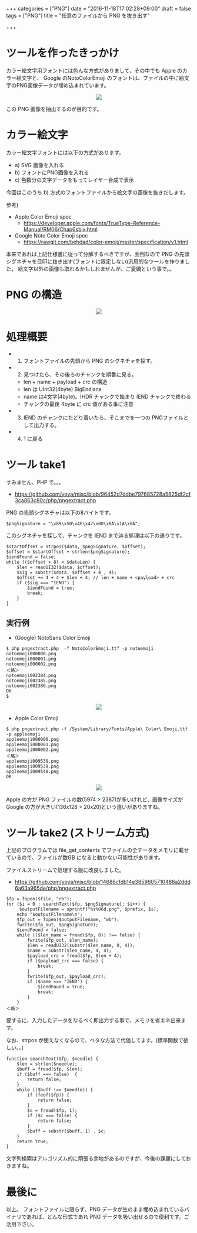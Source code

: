 +++
categories = ["PNG"]
date = "2016-11-18T17:02:28+09:00"
draft = false
tags = ["PNG"]
title = "任意のファイルから PNG を抜き出す"

+++

# ツールを作ったきっかけ

カラー絵文字用フォントには色んな方式がありまして、その中でも Apple のカラー絵文字と、 Google のNotoColorEmoji のフォントは、ファイルの中に絵文字のPNG画像データが埋め込まれています。

<center> <img src="../figure-ttf.png" /> </center>

この PNG 画像を抽出するのが目的です。

# カラー絵文字

カラー絵文字フォントには以下の方式があります。

- a) SVG 画像を入れる
- b) フォントにPNG画像を入れる
- c) 色数分の文字データをもってレイヤー合成で表示

今回はこのうち b) 方式のフォントファイルから絵文字の画像を抜きだします。

参考)

- Apple Color Emoji spec
  - https://developer.apple.com/fonts/TrueType-Reference-Manual/RM06/Chap6sbix.html
- Google Noto Color Emoji spec
  - https://rawgit.com/behdad/color-emoji/master/specification/v1.html

本来であれば上記仕様書に従って分解するべきですが、面倒なので PNG の先頭シグネチャを目印に抜き出す(フォントに限定しない)汎用的なツールを作りました。
絵文字以外の画像も取れるかもしれませんが、ご愛嬌という事で。。

# PNG の構造

<center> <img src="../figure-png.png" /> </center>

# 処理概要

- 1) フォントファイルの先頭から PNG のシグネチャを探す。
- 2) 見つけたら、その後ろのチャンクを順番に見る。
   - len + name + payload + crc の構造
   - len は UInt32(4byte) BigEndiana
   - name は4文字(4byte)。IHDR チャンクで始まり IEND チャンクで終わる
   - チャンクの最後 4byte に crc 値がある事に注意
- 3) IEND のチャンクにたどり着いたら、そこまでを一つの PNGファイルとして出力する。
- 4) 1 に戻る

# ツール take1

すみません、PHP で。。。

- https://github.com/yoya/misc/blob/96452d7ddbe797685728a5825df2cf3ca863c80c/php/pngextract.php

PNG の先頭シグネチャは以下の8バイトです。
```
$pngSignature = "\x89\x50\x4E\x47\x0D\x0A\x1A\x0A";
```
このシグネチャを探して、チャンクを IEND まで辿る処理は以下の通りです。
```
$startOffset = strpos($data, $pngSignature, $offset);
$offset = $startOffset + strlen($pngSignature);
$iendFound = false;
while (($offset + 8) < $dataLen) {
    $len = readUI32($data, $offset);
    $sig = substr($data, $offset + 4 , 4);
    $offset += 4 + 4 + $len + 4; // len + name + <payload> + crc
    if ($sig === "IEND") {
        $iendFound = true;
        break;
    }
}
```

## 実行例

- (Google) NotoSans Color Emoji
```
$ php pngextract.php  -f NotoColorEmoji.ttf -p notoemoji
notoemoji000000.png
notoemoji000001.png
notoemoji000002.png
＜略＞
notoemoji002384.png
notoemoji002385.png
notoemoji002386.png
OK
$
```
<center> <img src="../notoemoji-ss.png" /> </center>

- Apple Color Emoji
```
$ php pngextract.php -f /System/Library/Fonts/Apple\ Color\ Emoji.ttf -p appleemoji
appleemoji000000.png
appleemoji000001.png
appleemoji000002.png
＜略＞
appleemoji009538.png
appleemoji009539.png
appleemoji009540.png
OK
```

<center> <img src="../appleemoji-ss.png" /> </center>

Apple の方が PNG ファイルの数(5974 > 2387)が多いけれど、画像サイズが Google の方が大きい(136x128 > 20x20)という違いがありますね。

# ツール take2 (ストリーム方式)

上記のプログラムでは file_get_contents でファイルの全データをメモリに載せているので、ファイルが数GB になると動かない可能性があります。

ファイルストリームで処理する版に改良しました。

- https://github.com/yoya/misc/blob/14686cfdb14e3859605710488a2ddd6a63a965de/php/pngextract.php

```
$fp = fopen($file, "rb");
for ($i = 0 ; searchText($fp, $pngSignature); $i++) {
     $outputFilename = sprintf("%s%06d.png", $prefix, $i);
    echo "$outputFilename\n";
    $fp_out = fopen($outputFilename, "wb");
    fwrite($fp_out, $pngSignature);
    $iendFound = false;
    while (($len_name = fread($fp, 8)) !== false) {
        fwrite($fp_out, $len_name);
        $len = readUI32(substr($len_name, 0, 4));
        $name = substr($len_name, 4, 4);
        $payload_crc = fread($fp, $len + 4);
        if ($payload_crc === false) {
            break;
        }
        fwrite($fp_out, $payload_crc);
        if ($name === "IEND") {
            $iendFound = true;
            break;
        }
    }
＜略＞
```

要するに、入力したデータをなるべく即出力する事で、メモリを省エネ出来ます。

なお、strpos が使えなくなるので、ベタな方法で代価してます。(標準関数で欲しい。。)

```
function searchText($fp, $needle) {
    $len = strlen($needle);
    $buff = fread($fp, $len);
    if ($buff === false)  {
        return false;
    }
    while (($buff !== $needle)) {
        if (feof($fp)) {
            return false;
        }
        $c = fread($fp, 1);
        if ($c === false) {
            return false;
        }
        $buff = substr($buff, 1) . $c;
    }
    return true;
}
```

文字列検索はアルゴリズム的に頑張る余地があるのですが、今後の課題にしておきますね。

# 最後に

以上。
フォントファイルに限らず、PNG データが生のまま埋め込まれているバイナリであれば、どんな形式であれ PNG データを吸い出せるので便利です。ご活用下さい。
